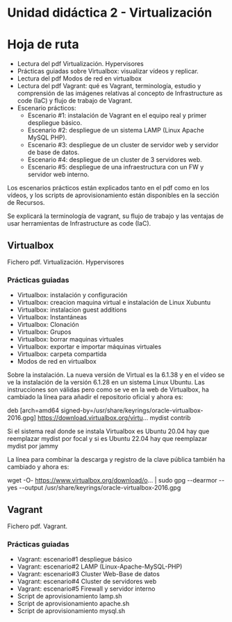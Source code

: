 # Unidad didáctica 2 - Virtualización

# Hoja de ruta
* Lectura del pdf Virtualización. Hypervisores
* Prácticas guiadas sobre Virtualbox: visualizar vídeos y replicar.
* Lectura del pdf Modos de red en virtualbox
* Lectura del pdf Vagrant: qué es Vagrant, terminología, estudio y comprensión de las imágenes relativas al concepto de Infrastructure as code (IaC) y flujo de trabajo de Vagrant.
* Escenario prácticos:
  * Escenario #1: instalación de Vagrant en el equipo real y primer despliegue básico.
  * Escenario #2: despliegue de un sistema LAMP (Linux Apache MySQL PHP).
  * Escenario #3: despliegue de un cluster de servidor web y servidor de base de datos.
  * Escenario #4: despliegue de un cluster de 3 servidores web.
  * Escenario #5: despliegue de una infraestructura con un FW y servidor web interno.

Los escenarios prácticos están explicados tanto en el pdf como en los vídeos, y los scripts de aprovisionamiento están disponibles en la sección de Recursos.

Se explicará la terminología de vagrant, su flujo de trabajo y las ventajas de usar herramientas de Infrastructure as code (IaC).

## Virtualbox

Fichero pdf. Virtualización. Hypervisores

### Prácticas guiadas
* Virtualbox: instalación y configuración
* Virtualbox: creacion maquina virtual e instalación de Linux Xubuntu
* Virtualbox: instalacion guest additions
* Virtualbox: Instantáneas
* Virtualbox: Clonación
* Virtualbox: Grupos
* Virtualbox: borrar maquinas virtuales
* Virtualbox: exportar e importar máquinas virtuales
* Virtualbox: carpeta compartida
* Modos de red en virtualbox

Sobre la instalación. La nueva versión de Virtual es la 6.1.38 y en el vídeo se ve la instalación de la versión 6.1.28 en un sistema Linux Ubuntu. Las instrucciones son válidas pero como se ve en la web de Virtualbox, ha cambiado la línea para añadir el repositorio oficial y ahora es:

deb [arch=amd64 signed-by=/usr/share/keyrings/oracle-virtualbox-2016.gpg] https://download.virtualbox.org/virtu... mydist contrib

Si el sistema real donde se instala Virtualbox es Ubuntu 20.04 hay que reemplazar mydist por focal y si es Ubuntu 22.04 hay que reemplazar mydist por jammy

La línea para combinar la descarga y registro de la clave pública también ha cambiado y ahora es:

wget -O- https://www.virtualbox.org/download/o... | sudo gpg --dearmor --yes --output /usr/share/keyrings/oracle-virtualbox-2016.gpg


## Vagrant

Fichero pdf. Vagrant.

### Prácticas guiadas

* Vagrant: escenario#1 despliegue básico
* Vagrant: escenario#2 LAMP (Linux-Apache-MySQL-PHP)
* Vagrant: escenario#3 Cluster Web-Base de datos
* Vagrant: escenario#4 Cluster de servidores web
* Vagrant: escenario#5 Firewall y servidor interno
* Script de aprovisionamiento lamp.sh
* Script de aprovisionamiento apache.sh
* Script de aprovisionamiento mysql.sh
